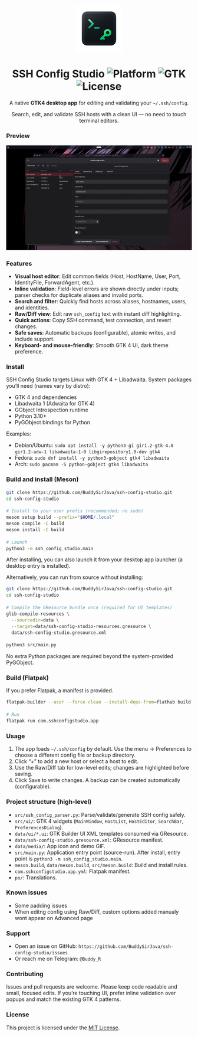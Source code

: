 <div align="center">

  <img src="data/media/icon_256.png" alt="App Icon" width="128" />

  <h1>
    SSH Config Studio
    <img src="https://img.shields.io/badge/platform-Linux-lightgrey.svg" alt="Platform" />
    <img src="https://img.shields.io/badge/GTK-4-green" alt="GTK" />
    <img src="https://img.shields.io/badge/license-MIT-blue.svg" alt="License" />
  </h1>

  <p>A native <strong>GTK4 desktop app</strong> for editing and validating your <code>~/.ssh/config</code>.</p>
  <p>Search, edit, and validate SSH hosts with a clean UI — no need to touch terminal editors.</p>

</div>

### Preview

![Demo](data/media/record1.gif)

### Features

- **Visual host editor**: Edit common fields (Host, HostName, User, Port, IdentityFile, ForwardAgent, etc.).
- **Inline validation**: Field-level errors are shown directly under inputs; parser checks for duplicate aliases and invalid ports.
- **Search and filter**: Quickly find hosts across aliases, hostnames, users, and identities.
- **Raw/Diff view**: Edit raw `ssh_config` text with instant diff highlighting.
- **Quick actions**: Copy SSH command, test connection, and revert changes.
- **Safe saves**: Automatic backups (configurable), atomic writes, and include support.
- **Keyboard- and mouse-friendly**: Smooth GTK 4 UI, dark theme preference.

### Install

SSH Config Studio targets Linux with GTK 4 + Libadwaita. System packages you’ll need (names vary by distro):

- GTK 4 and dependencies
- Libadwaita 1 (Adwaita for GTK 4)
- GObject Introspection runtime
- Python 3.10+
- PyGObject bindings for Python

Examples:

- Debian/Ubuntu: `sudo apt install -y python3-gi gir1.2-gtk-4.0 gir1.2-adw-1 libadwaita-1-0 libgirepository1.0-dev gtk4`  
- Fedora: `sudo dnf install -y python3-gobject gtk4 libadwaita`  
- Arch: `sudo pacman -S python-gobject gtk4 libadwaita`

### Build and install (Meson)

```bash
git clone https://github.com/BuddySirJava/ssh-config-studio.git
cd ssh-config-studio

# Install to your user prefix (recommended; no sudo)
meson setup build --prefix="$HOME/.local"
meson compile -C build
meson install -C build

# Launch
python3 -m ssh_config_studio.main
```

After installing, you can also launch it from your desktop app launcher (a desktop entry is installed).

Alternatively, you can run from source without installing:

```bash
git clone https://github.com/BuddySirJava/ssh-config-studio.git
cd ssh-config-studio

# Compile the GResource bundle once (required for UI templates)
glib-compile-resources \
  --sourcedir=data \
  --target=data/ssh-config-studio-resources.gresource \
  data/ssh-config-studio.gresource.xml

python3 src/main.py
```

No extra Python packages are required beyond the system-provided PyGObject.

### Build (Flatpak)

If you prefer Flatpak, a manifest is provided.

```bash
flatpak-builder --user --force-clean --install-deps-from=flathub build-dir com.sshconfigstudio.app.yml --install

# Run
flatpak run com.sshconfigstudio.app
```

### Usage

1. The app loads `~/.ssh/config` by default. Use the menu → Preferences to choose a different config file or backup directory.
2. Click “+” to add a new host or select a host to edit.
3. Use the Raw/Diff tab for low-level edits; changes are highlighted before saving.
4. Click Save to write changes. A backup can be created automatically (configurable).

### Project structure (high-level)

- `src/ssh_config_parser.py`: Parse/validate/generate SSH config safely.
- `src/ui/`: GTK 4 widgets (`MainWindow`, `HostList`, `HostEditor`, `SearchBar`, `PreferencesDialog`).
- `data/ui/*.ui`: GTK Builder UI XML templates consumed via GResource.
- `data/ssh-config-studio.gresource.xml`: GResource manifest.
- `data/media/`: App icon and demo GIF.
- `src/main.py`: Application entry point (source-run). After install, entry point is `python3 -m ssh_config_studio.main`.
- `meson.build`, `data/meson.build`, `src/meson.build`: Build and install rules.
- `com.sshconfigstudio.app.yml`: Flatpak manifest.
- `po/`: Translations.

### Known issues
- Some padding issues
- When editng config using Raw/Diff, custom options added manualy wont appear on Advanced page

### Support

- Open an issue on GitHub: `https://github.com/BuddySirJava/ssh-config-studio/issues`
- Or reach me on Telegram: `@Buddy_R`

### Contributing

Issues and pull requests are welcome. Please keep code readable and small, focused edits. If you’re touching UI, prefer inline validation over popups and match the existing GTK 4 patterns.

### License

This project is licensed under the [MIT License](https://opensource.org/license/mit).
